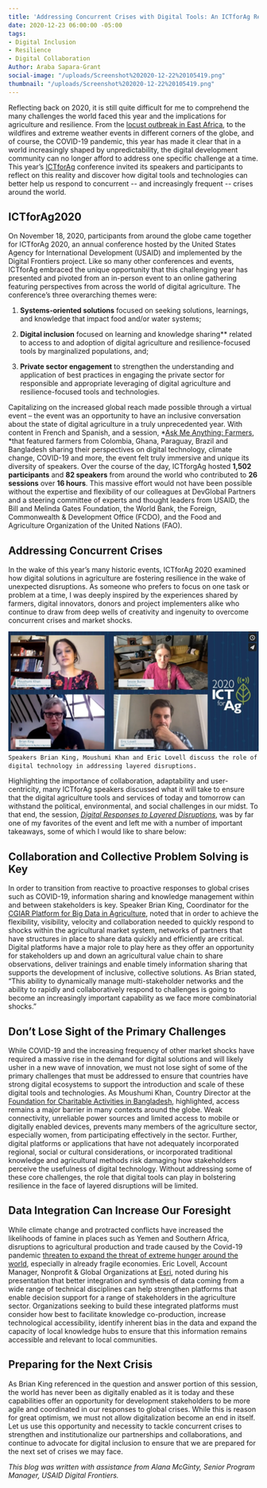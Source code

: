 ```yaml
---
title: 'Addressing Concurrent Crises with Digital Tools: An ICTforAg Recap'
date: 2020-12-23 06:00:00 -05:00
tags:
- Digital Inclusion
- Resilience
- Digital Collaboration
Author: Araba Sapara-Grant
social-image: "/uploads/Screenshot%202020-12-22%20105419.png"
thumbnail: "/uploads/Screenshot%202020-12-22%20105419.png"
---
```


Reflecting back on 2020, it is still quite difficult for me to comprehend the many challenges the world faced this year and the implications for agriculture and resilience. From the [locust outbreak in East Africa](https://www.bbc.com/future/article/20200806-the-biblical-east-african-locust-plagues-of-2020), to the wildfires and extreme weather events in different corners of the globe, and of course, the COVID-19 pandemic, this year has made it clear that in a world increasingly shaped by unpredictability, the digital development community can no longer afford to address one specific challenge at a time. This year’s [ICTforAg](https://www.ictforag.com/) conference invited its speakers and participants to reflect on this reality and discover how digital tools and technologies can better help us respond to concurrent -- and increasingly frequent -- crises around the world.

## ICTforAg2020

On November 18, 2020, participants from around the globe came together for ICTforAg 2020, an annual conference hosted by the United States Agency for International Development (USAID) and implemented by the Digital Frontiers project. Like so many other conferences and events, ICTforAg embraced the unique opportunity that this challenging year has presented and pivoted from an in-person event to an online gathering featuring perspectives from across the world of digital agriculture. The conference’s three overarching themes were:

1. **Systems-oriented solutions** focused on seeking solutions, learnings, and knowledge that impact food and/or water systems;

2. **Digital inclusion** focused on learning and knowledge sharing\*\* related to access to and adoption of digital agriculture and resilience-focused tools by marginalized populations, and;

3. **Private sector engagement** to strengthen the understanding and application of best practices in engaging the private sector for responsible and appropriate leveraging of digital agriculture and resilience-focused tools and technologies.

Capitalizing on the increased global reach made possible through a virtual event – the event was an opportunity to have an inclusive conversation about the state of digital agriculture in a truly unprecedented year. With content in French and Spanish, and a session, \*[Ask Me Anything: Farmers](https://vimeo.com/user124215238), \*that featured farmers from Colombia, Ghana, Paraguay, Brazil and Bangladesh sharing their perspectives on digital technology, climate change, COVID-19 and more, the event felt truly immersive and unique its diversity of speakers. Over the course of the day, ICTforgAg hosted **1,502 participants** and **82 speakers** from around the world who contributed to **26 sessions** over **16 hours**. This massive effort would not have been possible without the expertise and flexibility of our colleagues at DevGlobal Partners and a steering committee of experts and thought leaders from USAID, the Bill and Melinda Gates Foundation, the World Bank, the Foreign, Commonwealth & Development Office (FCDO), and the Food and Agriculture Organization of the United Nations (FAO).

## Addressing Concurrent Crises

In the wake of this year’s many historic events, ICTforAg 2020 examined how digital solutions in agriculture are fostering resilience in the wake of unexpected disruptions. As someone who prefers to focus on one task or problem at a time, I was deeply inspired by the experiences shared by farmers, digital innovators, donors and project implementers alike who continue to draw from deep wells of creativity and ingenuity to overcome concurrent crises and market shocks.

![Screenshot 2020-12-22 105419.png](/uploads/Screenshot%202020-12-22%20105419.png)`Speakers Brian King, Moushumi Khan and Eric Lovell discuss the role of digital technology in addressing layered disruptions.`

Highlighting the importance of collaboration, adaptability and user-centricity, many ICTforAg speakers discussed what it will take to ensure that the digital agriculture tools and services of today and tomorrow can withstand the political, environmental, and social challenges in our midst. To that end, the session, *[Digital Responses to Layered Disruptions](https://vimeo.com/event/472816/videos/480896554/)*, was by far one of my favorites of the event and left me with a number of important takeaways, some of which I would like to share below:

## Collaboration and Collective Problem Solving is Key

In order to transition from reactive to proactive responses to global crises such as COVID-19, information sharing and knowledge management within and between stakeholders is key. Speaker Brian King, Coordinator for the [CGIAR Platform for Big Data in Agriculture](https://www.cgiar.org/research/program-platform/platform-for-big-data-in-agriculture/), noted that in order to achieve the flexibility, visibility, velocity and collaboration needed to quickly respond to shocks within the agricultural market system, networks of partners that have structures in place to share data quickly and efficiently are critical. Digital platforms have a major role to play here as they offer an opportunity for stakeholders up and down an agricultural value chain to share observations, deliver trainings and enable timely information sharing that supports the development of inclusive, collective solutions. As Brian stated, “This ability to dynamically manage multi-stakeholder networks and the ability to rapidly and collaboratively respond to challenges is going to become an increasingly important capability as we face more combinatorial shocks.”

## Don’t Lose Sight of the Primary Challenges

While COVID-19 and the increasing frequency of other market shocks have required a massive rise in the demand for digital solutions and will likely usher in a new wave of innovation, we must not lose sight of some of the primary challenges that must be addressed to ensure that countries have strong digital ecosystems to support the introduction and scale of these digital tools and technologies. As Moushumi Khan, Country Director at the [Foundation for Charitable Activities in Bangladesh](https://www.fcabd.org/), highlighted, access remains a major barrier in many contexts around the globe. Weak connectivity, unreliable power sources and limited access to mobile or digitally enabled devices, prevents many members of the agriculture sector, especially women, from participating effectively in the sector. Further, digital platforms or applications that have not adequately incorporated regional, social or cultural considerations, or incorporated traditional knowledge and agricultural methods risk damaging how stakeholders perceive the usefulness of digital technology. Without addressing some of these core challenges, the role that digital tools can play in bolstering resilience in the face of layered disruptions will be limited.

## Data Integration Can Increase Our Foresight

While climate change and protracted conflicts have increased the likelihoods of famine in places such as Yemen and Southern Africa, disruptions to agricultural production and trade caused by the Covid-19 pandemic [threaten to expand the threat of extreme hunger around the world](https://news.un.org/en/story/2020/09/1072712), especially in already fragile economies. Eric Lovell, Account Manager, Nonprofit & Global Organizations at [Esri](https://www.esri.com/en-us/home), noted during his presentation that better integration and synthesis of data coming from a wide range of technical disciplines can help strengthen platforms that enable decision support for a range of stakeholders in the agriculture sector. Organizations seeking to build these integrated platforms must consider how best to facilitate knowledge co-production, increase technological accessibility, identify inherent bias in the data and expand the capacity of local knowledge hubs to ensure that this information remains accessible and relevant to local communities.

## Preparing for the Next Crisis

As Brian King referenced in the question and answer portion of this session, the world has never been as digitally enabled as it is today and these capabilities offer an opportunity for development stakeholders to be more agile and coordinated in our responses to global crises. While this is reason for great optimism, we must not allow digitalization become an end in itself. Let us use this opportunity and necessity to tackle concurrent crises to strengthen and institutionalize our partnerships and collaborations, and continue to advocate for digital inclusion to ensure that we are prepared for the next set of crises we may face.

*This blog was written with assistance from Alana McGinty, Senior Program Manager, USAID Digital Frontiers.*